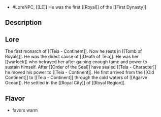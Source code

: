 - #LoreNPC, [[LE]]
He was the first [[Royal]] of the [[First Dynasty]]
## Description

## Lore
The first monarch of [[Teia - Continent]]. Now he rests in [[Tomb of Royals]].
He was the direct cause of [[Death of Teia]]. He was her [[warlock]] who betrayed her after gaining enough fame and power to sustain himself. After [[Order of the Seal]] have sealed [[Teia - Character]] he moved his power to [[Teia - Continent]]. He first arrived from the [[Old Continent]] to [[Teia - Continent]] through the cold waters of [[Agarve Ocean]]. He settled in the [[Royal City]] of [[Royal Region]].
## Flavor
- favors warm